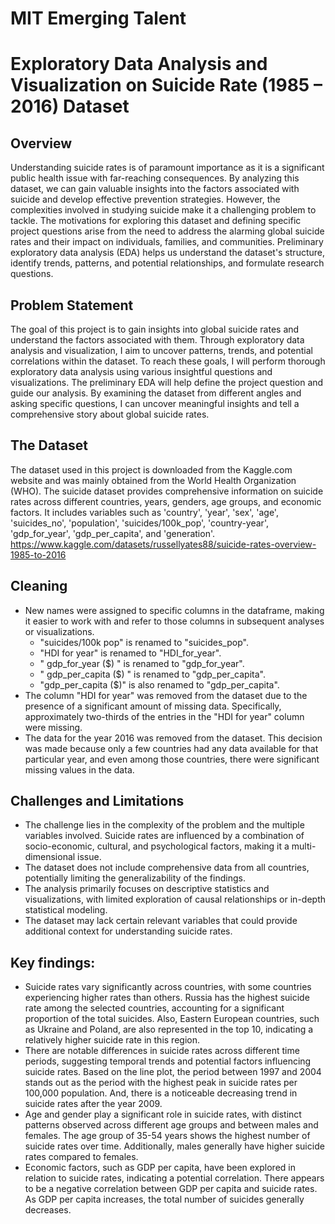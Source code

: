 # MIT Emerging Talent
# Exploratory Data Analysis and Visualization on Suicide Rate (1985 – 2016) Dataset
## Overview
Understanding suicide rates is of paramount importance as it is a significant public health issue with far-reaching consequences. By analyzing this dataset, we can gain valuable insights into the factors associated with suicide and develop effective prevention strategies. However, the complexities involved in studying suicide make it a challenging problem to tackle.
The motivations for exploring this dataset and defining specific project questions arise from the need to address the alarming global suicide rates and their impact on individuals, families, and communities. Preliminary exploratory data analysis (EDA) helps us understand the dataset's structure, identify trends, patterns, and potential relationships, and formulate research questions.

## Problem Statement
The goal of this project is to gain insights into global suicide rates and understand the factors associated with them. Through exploratory data analysis and visualization, I aim to uncover patterns, trends, and potential correlations within the dataset.
To reach these goals, I will perform thorough exploratory data analysis using various insightful questions and visualizations. The preliminary EDA will help define the project question and guide our analysis. By examining the dataset from different angles and asking specific questions, I can uncover meaningful insights and tell a comprehensive story about global suicide rates.

## The Dataset
The dataset used in this project is downloaded from the Kaggle.com website and was mainly obtained from the World Health Organization (WHO).
The suicide dataset provides comprehensive information on suicide rates across different countries, years, genders, age groups, and economic factors. It includes variables such as 'country', 'year', 'sex', 'age', 'suicides_no', 'population', 'suicides/100k_pop', 'country-year', 'gdp_for_year', 'gdp_per_capita', and 'generation'.
https://www.kaggle.com/datasets/russellyates88/suicide-rates-overview-1985-to-2016

## Cleaning
<ul>
<li> New names were assigned to specific columns in the dataframe, making it easier to work with and refer to those columns in subsequent analyses or visualizations.
<ul><li>"suicides/100k pop" is renamed to "suicides_pop".</li>
<li>"HDI for year" is renamed to "HDI_for_year".</li>
<li>" gdp_for_year ($) " is renamed to "gdp_for_year".</li>
<li>" gdp_per_capita ($) " is renamed to "gdp_per_capita".</li>
<li>"gdp_per_capita ($)" is also renamed to "gdp_per_capita".</li></ul>
<li> The column "HDI for year" was removed from the dataset due to the presence of a significant amount of missing data. Specifically, approximately two-thirds of the entries in the "HDI for year" column were missing. </li>
<li>	The data for the year 2016 was removed from the dataset. This decision was made because only a few countries had any data available for that particular year, and even among those countries, there were significant missing values in the data. </li>
</ul>

## Challenges and Limitations
<ul>
<li> The challenge lies in the complexity of the problem and the multiple variables involved. Suicide rates are influenced by a combination of socio-economic, cultural, and psychological factors, making it a multi-dimensional issue.</li>
<li> The dataset does not include comprehensive data from all countries, potentially limiting the generalizability of the findings.</li>
<li> The analysis primarily focuses on descriptive statistics and visualizations, with limited exploration of causal relationships or in-depth statistical modeling.</li>
<li> The dataset may lack certain relevant variables that could provide additional context for understanding suicide rates.</li>
</ul>

## Key findings:
<ul>
  <li> Suicide rates vary significantly across countries, with some countries experiencing higher rates than others. Russia has the highest suicide rate among the selected countries, accounting for a significant proportion of the total suicides. Also, Eastern European countries, such as Ukraine and Poland, are also represented in the top 10, indicating a relatively higher suicide rate in this region.</li>
  <li> There are notable differences in suicide rates across different time periods, suggesting temporal trends and potential factors influencing suicide rates. Based on the line plot, the period between 1997 and 2004 stands out as the period with the highest peak in suicide rates per 100,000 population. And, there is a noticeable decreasing trend in suicide rates after the year 2009. </li>
  <li> Age and gender play a significant role in suicide rates, with distinct patterns observed across different age groups and between males and females. The age group of 35-54 years shows the highest number of suicide rates over time. Additionally, males generally have higher suicide rates compared to females. </li>
  <li> Economic factors, such as GDP per capita, have been explored in relation to suicide rates, indicating a potential correlation. There appears to be a negative correlation between GDP per capita and suicide rates. As GDP per capita increases, the total number of suicides generally decreases.</li>
</ul>
